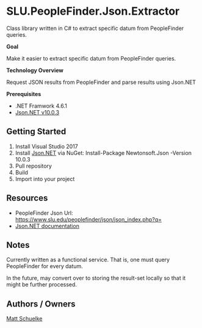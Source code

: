 # SLU.PeopleFinder.Json.Extractor

Class library written in C# to extract specific datum from PeopleFinder queries.

**Goal** 

Make it easier to extract specific datum from PeopleFinder queries.

**Technology Overview**

Request JSON results from PeopleFinder and parse results using Json.NET

**Prerequisites**

* .NET Framwork 4.6.1
* [Json.NET v10.0.3](https://www.newtonsoft.com/json)

## Getting Started

1. Install Visual Studio 2017
2. Install [Json.NET](https://www.newtonsoft.com/json) via NuGet: Install-Package Newtonsoft.Json -Version 10.0.3
3. Pull repository
4. Build
5. Import into your project

## Resources

* PeopleFinder Json Url: https://www.slu.edu/peoplefinder/json/json_index.php?q=<query>
* [Json.NET documentation](https://www.newtonsoft.com/json/help/html/Introduction.htm)

## Notes

Currently written as a functional service. That is, one must query PeopleFinder for every datum.

In the future, may convert over to storing the result-set locally so that it might be further processed.

## Authors / Owners

[Matt Schuelke](mailto:"matthew.schuelke@slu.edu")
